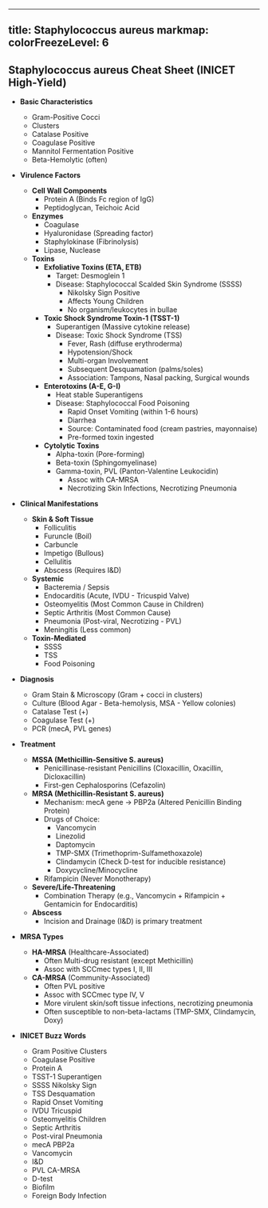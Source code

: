 
---
title: Staphylococcus aureus
markmap:
  colorFreezeLevel: 6
---

## Staphylococcus aureus Cheat Sheet (INICET High-Yield)

- **Basic Characteristics**
  - Gram-Positive Cocci
  - Clusters
  - Catalase Positive
  - Coagulase Positive
  - Mannitol Fermentation Positive
  - Beta-Hemolytic (often)

- **Virulence Factors**
  - **Cell Wall Components**
    - Protein A (Binds Fc region of IgG)
    - Peptidoglycan, Teichoic Acid
  - **Enzymes**
    - Coagulase
    - Hyaluronidase (Spreading factor)
    - Staphylokinase (Fibrinolysis)
    - Lipase, Nuclease
  - **Toxins**
    - **Exfoliative Toxins (ETA, ETB)**
      - Target: Desmoglein 1
      - Disease: Staphylococcal Scalded Skin Syndrome (SSSS)
        - Nikolsky Sign Positive
        - Affects Young Children
        - No organism/leukocytes in bullae
    - **Toxic Shock Syndrome Toxin-1 (TSST-1)**
      - Superantigen (Massive cytokine release)
      - Disease: Toxic Shock Syndrome (TSS)
        - Fever, Rash (diffuse erythroderma)
        - Hypotension/Shock
        - Multi-organ Involvement
        - Subsequent Desquamation (palms/soles)
        - Association: Tampons, Nasal packing, Surgical wounds
    - **Enterotoxins (A-E, G-I)**
      - Heat stable Superantigens
      - Disease: Staphylococcal Food Poisoning
        - Rapid Onset Vomiting (within 1-6 hours)
        - Diarrhea
        - Source: Contaminated food (cream pastries, mayonnaise)
        - Pre-formed toxin ingested
    - **Cytolytic Toxins**
      - Alpha-toxin (Pore-forming)
      - Beta-toxin (Sphingomyelinase)
      - Gamma-toxin, PVL (Panton-Valentine Leukocidin)
        - Assoc with CA-MRSA
        - Necrotizing Skin Infections, Necrotizing Pneumonia

- **Clinical Manifestations**
  - **Skin & Soft Tissue**
    - Folliculitis
    - Furuncle (Boil)
    - Carbuncle
    - Impetigo (Bullous)
    - Cellulitis
    - Abscess (Requires I&D)
  - **Systemic**
    - Bacteremia / Sepsis
    - Endocarditis (Acute, IVDU - Tricuspid Valve)
    - Osteomyelitis (Most Common Cause in Children)
    - Septic Arthritis (Most Common Cause)
    - Pneumonia (Post-viral, Necrotizing - PVL)
    - Meningitis (Less common)
  - **Toxin-Mediated**
    - SSSS
    - TSS
    - Food Poisoning

- **Diagnosis**
  - Gram Stain & Microscopy (Gram + cocci in clusters)
  - Culture (Blood Agar - Beta-hemolysis, MSA - Yellow colonies)
  - Catalase Test (+)
  - Coagulase Test (+)
  - PCR (mecA, PVL genes)

- **Treatment**
  - **MSSA (Methicillin-Sensitive S. aureus)**
    - Penicillinase-resistant Penicillins (Cloxacillin, Oxacillin, Dicloxacillin)
    - First-gen Cephalosporins (Cefazolin)
  - **MRSA (Methicillin-Resistant S. aureus)**
    - Mechanism: mecA gene -> PBP2a (Altered Penicillin Binding Protein)
    - Drugs of Choice:
      - Vancomycin
      - Linezolid
      - Daptomycin
      - TMP-SMX (Trimethoprim-Sulfamethoxazole)
      - Clindamycin (Check D-test for inducible resistance)
      - Doxycycline/Minocycline
    - Rifampicin (Never Monotherapy)
  - **Severe/Life-Threatening**
    - Combination Therapy (e.g., Vancomycin + Rifampicin + Gentamicin for Endocarditis)
  - **Abscess**
    - Incision and Drainage (I&D) is primary treatment

- **MRSA Types**
  - **HA-MRSA** (Healthcare-Associated)
    - Often Multi-drug resistant (except Methicillin)
    - Assoc with SCCmec types I, II, III
  - **CA-MRSA** (Community-Associated)
    - Often PVL positive
    - Assoc with SCCmec type IV, V
    - More virulent skin/soft tissue infections, necrotizing pneumonia
    - Often susceptible to non-beta-lactams (TMP-SMX, Clindamycin, Doxy)

- **INICET Buzz Words**
  - Gram Positive Clusters
  - Coagulase Positive
  - Protein A
  - TSST-1 Superantigen
  - SSSS Nikolsky Sign
  - TSS Desquamation
  - Rapid Onset Vomiting
  - IVDU Tricuspid
  - Osteomyelitis Children
  - Septic Arthritis
  - Post-viral Pneumonia
  - mecA PBP2a
  - Vancomycin
  - I&D
  - PVL CA-MRSA
  - D-test
  - Biofilm
  - Foreign Body Infection

